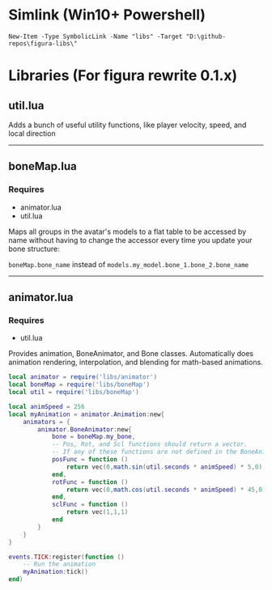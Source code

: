 
# Simlink (Win10+ Powershell)
`New-Item -Type SymbolicLink -Name "libs" -Target "D:\github-repos\figura-libs\"`

# Libraries (For figura rewrite 0.1.x)

## util.lua
Adds a bunch of useful utility functions, like player velocity, speed, and local direction

---
## boneMap.lua
### Requires
- animator.lua
- util.lua

Maps all groups in the avatar's models to a flat table to be accessed by name without having to change the accessor every time you update your bone structure:

`boneMap.bone_name` instead of `models.my_model.bone_1.bone_2.bone_name`

---
## animator.lua
### Requires
- util.lua

Provides animation, BoneAnimator, and Bone classes. Automatically does animation rendering, interpolation, and blending for math-based animations.

```lua
local animator = require('libs/animator')
local boneMap = require('libs/boneMap')
local util = require('libs/boneMap')

local animSpeed = 256
local myAnimation = animator.Animation:new{
	animators = {
		animator.BoneAnimator:new{
			bone = boneMap.my_bone,
			-- Pos, Rot, and Scl functions should return a vector.
			-- If any of these functions are not defined in the BoneAnimator's options, they will be ignored
			posFunc = function ()
				return vec(0,math.sin(util.seconds * animSpeed) * 5,0)
			end,
			rotFunc = function ()
				return vec(0,math.cos(util.seconds * animSpeed) * 45,0)
			end,
			sclFunc = function ()
				return vec(1,1,1)
			end
		}
	}
}

events.TICK:register(function ()
	-- Run the animation
	myAnimation:tick()
end)
```
